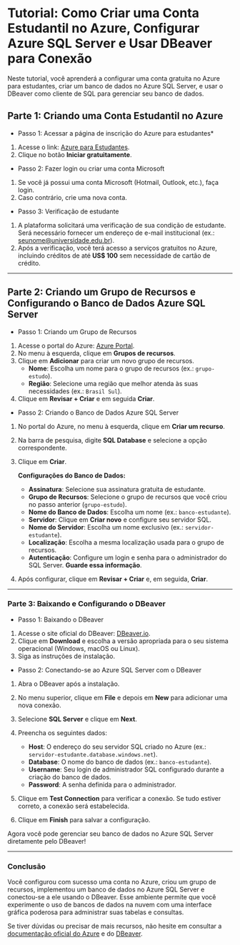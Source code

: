 # Tutorial: Como Criar uma Conta Estudantil no Azure, Configurar Azure SQL Server e Usar DBeaver para Conexão

Neste tutorial, você aprenderá a configurar uma conta gratuita no Azure para estudantes, criar um banco de dados no Azure SQL Server, e usar o DBeaver como cliente de SQL para gerenciar seu banco de dados.

## Parte 1: Criando uma Conta Estudantil no Azure

* Passo 1: Acessar a página de inscrição do Azure para estudantes*

1. Acesse o link: [Azure para Estudantes](https://azure.microsoft.com/pt-br/free/students).
2. Clique no botão **Iniciar gratuitamente**.

* Passo 2: Fazer login ou criar uma conta Microsoft

1. Se você já possui uma conta Microsoft (Hotmail, Outlook, etc.), faça login.
2. Caso contrário, crie uma nova conta.

* Passo 3: Verificação de estudante

1. A plataforma solicitará uma verificação de sua condição de estudante. Será necessário fornecer um endereço de e-mail institucional (ex.: <seunome@universidade.edu.br>).
2. Após a verificação, você terá acesso a serviços gratuitos no Azure, incluindo créditos de até **US$ 100** sem necessidade de cartão de crédito.

---

## Parte 2: Criando um Grupo de Recursos e Configurando o Banco de Dados Azure SQL Server

* Passo 1: Criando um Grupo de Recursos

1. Acesse o portal do Azure: [Azure Portal](https://portal.azure.com/).
2. No menu à esquerda, clique em **Grupos de recursos**.
3. Clique em **Adicionar** para criar um novo grupo de recursos.
   * **Nome**: Escolha um nome para o grupo de recursos (ex.: `grupo-estudo`).
   * **Região**: Selecione uma região que melhor atenda às suas necessidades (ex.: `Brasil Sul`).
4. Clique em **Revisar + Criar** e em seguida **Criar**.

* Passo 2: Criando o Banco de Dados Azure SQL Server

1. No portal do Azure, no menu à esquerda, clique em **Criar um recurso**.
2. Na barra de pesquisa, digite **SQL Database** e selecione a opção correspondente.
3. Clique em **Criar**.

    **Configurações do Banco de Dados:**

    * **Assinatura**: Selecione sua assinatura gratuita de estudante.
    * **Grupo de Recursos**: Selecione o grupo de recursos que você criou no passo anterior (`grupo-estudo`).
    * **Nome do Banco de Dados**: Escolha um nome (ex.: `banco-estudante`).
    * **Servidor**: Clique em **Criar novo** e configure seu servidor SQL.
    * **Nome do Servidor**: Escolha um nome exclusivo (ex.: `servidor-estudante`).
    * **Localização**: Escolha a mesma localização usada para o grupo de recursos.
    * **Autenticação**: Configure um login e senha para o administrador do SQL Server. **Guarde essa informação**.

4. Após configurar, clique em **Revisar + Criar** e, em seguida, **Criar**.

---

### Parte 3: Baixando e Configurando o DBeaver

* Passo 1: Baixando o DBeaver

1. Acesse o site oficial do DBeaver: [DBeaver.io](https://dbeaver.io/).
2. Clique em **Download** e escolha a versão apropriada para o seu sistema operacional (Windows, macOS ou Linux).
3. Siga as instruções de instalação.

* Passo 2: Conectando-se ao Azure SQL Server com o DBeaver

1. Abra o DBeaver após a instalação.
2. No menu superior, clique em **File** e depois em **New** para adicionar uma nova conexão.
3. Selecione **SQL Server** e clique em **Next**.
4. Preencha os seguintes dados:
   * **Host**: O endereço do seu servidor SQL criado no Azure (ex.: `servidor-estudante.database.windows.net`).
   * **Database**: O nome do banco de dados (ex.: `banco-estudante`).
   * **Username**: Seu login de administrador SQL configurado durante a criação do banco de dados.
   * **Password**: A senha definida para o administrador.

5. Clique em **Test Connection** para verificar a conexão. Se tudo estiver correto, a conexão será estabelecida.
6. Clique em **Finish** para salvar a configuração.

Agora você pode gerenciar seu banco de dados no Azure SQL Server diretamente pelo DBeaver!

---

### Conclusão

Você configurou com sucesso uma conta no Azure, criou um grupo de recursos, implementou um banco de dados no Azure SQL Server e conectou-se a ele usando o DBeaver. Esse ambiente permite que você experimente o uso de bancos de dados na nuvem com uma interface gráfica poderosa para administrar suas tabelas e consultas.

Se tiver dúvidas ou precisar de mais recursos, não hesite em consultar a [documentação oficial do Azure](https://docs.microsoft.com/pt-br/azure/) e do [DBeaver](https://dbeaver.io/documentation/).
